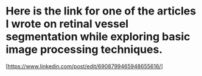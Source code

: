 

# Here is the link for one of the articles I wrote on retinal vessel segmentation while exploring basic image processing techniques.

[https://www.linkedin.com/post/edit/6908799465948655616/]
